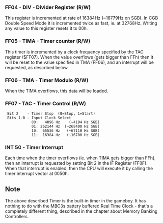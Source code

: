 ### FF04 - DIV - Divider Register (R/W)

This register is incremented at rate of 16384Hz (\~16779Hz on SGB). In
CGB Double Speed Mode it is incremented twice as fast, ie. at 32768Hz.
Writing any value to this register resets it to 00h.

### FF05 - TIMA - Timer counter (R/W)

This timer is incremented by a clock frequency specified by the TAC
register (\$FF07). When the value overflows (gets bigger than FFh) then
it will be reset to the value specified in TMA (FF06), and an interrupt
will be requested, as described below.

### FF06 - TMA - Timer Modulo (R/W)

When the TIMA overflows, this data will be loaded.

### FF07 - TAC - Timer Control (R/W)

` Bit 2    - Timer Stop  (0=Stop, 1=Start)`\
` Bits 1-0 - Input Clock Select`\
`            00:   4096 Hz    (~4194 Hz SGB)`\
`            01: 262144 Hz  (~268400 Hz SGB)`\
`            10:  65536 Hz   (~67110 Hz SGB)`\
`            11:  16384 Hz   (~16780 Hz SGB)`

### INT 50 - Timer Interrupt

Each time when the timer overflows (ie. when TIMA gets bigger than FFh),
then an interrupt is requested by setting Bit 2 in the IF Register
(FF0F). When that interrupt is enabled, then the CPU will execute it by
calling the timer interrupt vector at 0050h.

Note
----

The above described Timer is the built-in timer in the gameboy. It has
nothing to do with the MBC3s battery buffered Real Time Clock - that\'s
a completely different thing, described in the chapter about Memory
Banking Controllers.

